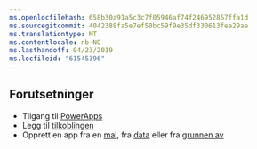```yaml
---
ms.openlocfilehash: 658b30a91a5c3c7f05946af74f246952857ffa1d
ms.sourcegitcommit: 4042388fa5e7ef50bc59f9e35df330613fea29ae
ms.translationtype: MT
ms.contentlocale: nb-NO
ms.lasthandoff: 04/23/2019
ms.locfileid: "61545396"
---
```

## <a name="prerequisites"></a>Forutsetninger
* Tilgang til [PowerApps](https://web.powerapps.com/?utm_source=padocs&utm_medium=linkinadoc&utm_campaign=referralsfromdoc)
* Legg til [tilkoblingen](../maker/canvas-apps/add-manage-connections.md)
* Opprett en app fra en [mal](../maker/canvas-apps/get-started-test-drive.md), fra [data](../maker/canvas-apps/get-started-create-from-data.md) eller fra [grunnen av](../maker/canvas-apps/get-started-create-from-blank.md)
